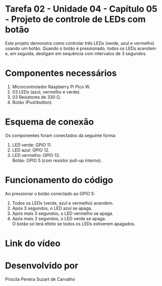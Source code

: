 # Tarefa 02 - Unidade 04 - Capítulo 05 - Projeto de controle de LEDs com botão  

Este projeto demonstra como controlar três LEDs (verde, azul e vermelho) usando um botão. Quando o botão é pressionado, todos os LEDs acendem e, em seguida, desligam em sequência com intervalos de 3 segundos.  

# Componentes necessários
1) Microcontrolador Raspberry Pi Pico W.  
2) 03 LEDs (azul, vermelho e verde).  
3) 03 Resistores de 330 Ω.  
4) Botão (Pushbutton).

# Esquema de conexão
Os componentes foram conectados da seguinte forma:
1) LED verde: GPIO 11.  
2) LED azul: GPIO 12.  
3) LED vermelho: GPIO 13.  
Botão: GPIO 5 (com resistor pull-up interno).

# Funcionamento do código
Ao pressionar o botão conectado ao GPIO 5:  
1) Todos os LEDs (verde, azul e vermelho) acendem.
2) Após 3 segundos, o LED azul se apaga.  
3) Após mais 3 segundos, o LED vermelho se apaga.  
4) Após mais 3 segundos, o LED verde se apaga.  
O botão só terá efeito se todos os LEDs estiverem apagados.

# Link do vídeo

# Desenvolvido por
Priscila Pereira Suzart de Carvalho

